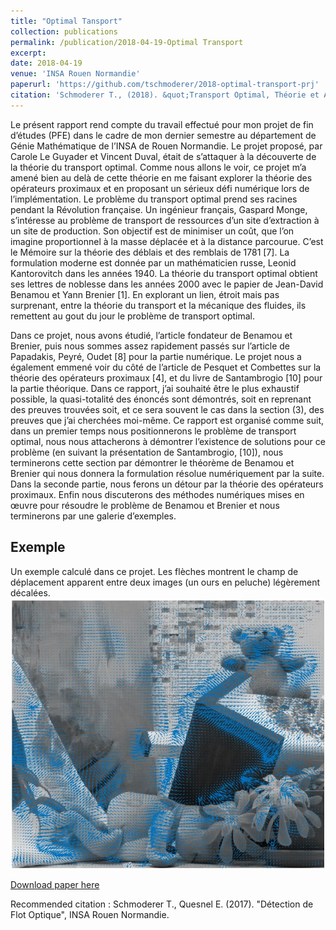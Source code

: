 ```yaml
---
title: "Optimal Tansport"
collection: publications
permalink: /publication/2018-04-19-Optimal Transport
excerpt: 
date: 2018-04-19
venue: 'INSA Rouen Normandie'
paperurl: 'https://github.com/tschmoderer/2018-optimal-transport-prj'
citation: 'Schmoderer T., (2018). &quot;Transport Optimal, Théorie et Applications&quot;, INSA Rouen Normandie.'
---
```

Le présent rapport rend compte du travail effectué pour mon projet de fin d’études (PFE)
dans le cadre de mon dernier semestre au département de Génie Mathématique de l’INSA
de Rouen Normandie. Le projet proposé, par Carole Le Guyader et Vincent Duval, était
de s’attaquer à la découverte de la théorie du transport optimal. Comme nous allons le
voir, ce projet m’a amené bien au delà de cette théorie en me faisant explorer la théorie des
opérateurs proximaux et en proposant un sérieux défi numérique lors de l’implémentation.
Le problème du transport optimal prend ses racines pendant la Révolution française. Un
ingénieur français, Gaspard Monge, s’intéresse au problème de transport de ressources d’un
site d’extraction à un site de production. Son objectif est de minimiser un coût, que l’on
imagine proportionnel à la masse déplacée et à la distance parcourue. C’est le Mémoire sur
la théorie des déblais et des remblais de 1781 [7]. La formulation moderne est donnée par un
mathématicien russe, Leonid Kantorovitch dans les années 1940. La théorie du transport
optimal obtient ses lettres de noblesse dans les années 2000 avec le papier de Jean-David
Benamou et Yann Brenier [1]. En explorant un lien, étroit mais pas surprenant, entre la
théorie du transport et la mécanique des fluides, ils remettent au gout du jour le problème
de transport optimal.


Dans ce projet, nous avons étudié, l’article fondateur de Benamou et Brenier, puis nous
sommes assez rapidement passés sur l’article de Papadakis, Peyré, Oudet [8] pour la partie
numérique. Le projet nous a également emmené voir du côté de l’article de Pesquet et
Combettes sur la théorie des opérateurs proximaux [4], et du livre de Santambrogio [10]
pour la partie théorique.
Dans ce rapport, j’ai souhaité être le plus exhaustif possible, la quasi-totalité des énoncés
sont démontrés, soit en reprenant des preuves trouvées soit, et ce sera souvent le cas
dans la section (3), des preuves que j’ai cherchées moi-même. Ce rapport est organisé
comme suit, dans un premier temps nous positionnerons le problème de transport optimal,
nous nous attacherons à démontrer l’existence de solutions pour ce problème (en suivant
la présentation de Santambrogio, [10]), nous terminerons cette section par démontrer le
théorème de Benamou et Brenier qui nous donnera la formulation résolue numériquement
par la suite. Dans la seconde partie, nous ferons un détour par la théorie des opérateurs
proximaux. Enfin nous discuterons des méthodes numériques mises en œuvre pour résoudre
le problème de Benamou et Brenier et nous terminerons par une galerie d’exemples.

## Exemple 
Un exemple calculé dans ce projet. Les flèches montrent le champ de déplacement apparent entre deux images (un ours en peluche) légèrement décalées. 
<br/><img src='/images/publications/HS_example.jpg'>

[Download paper here](http://tschmoderer.github.io/files/rapport_optimal_transport.pdf)

Recommended citation : Schmoderer T., Quesnel E. (2017). &quot;Détection de Flot Optique&quot;, INSA Rouen Normandie.
